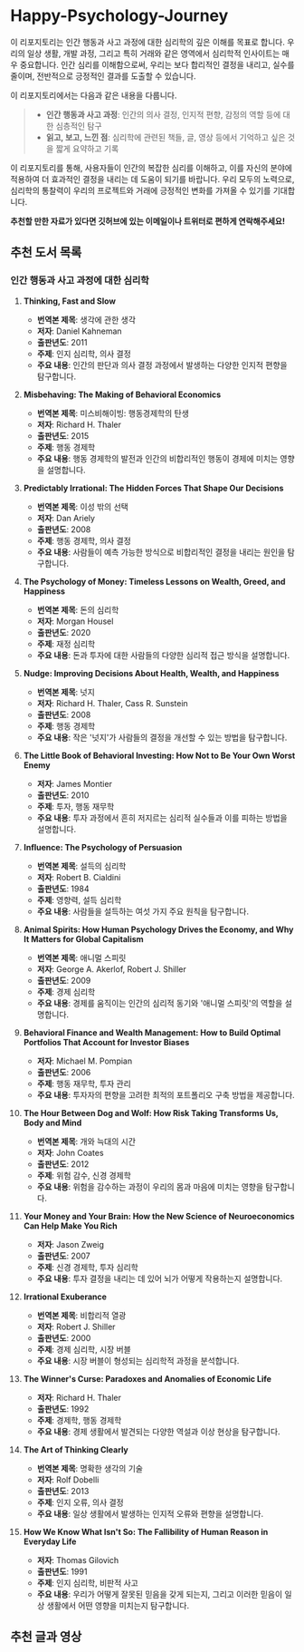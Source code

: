 # Happy-Psychology-Journey
이 리포지토리는 인간 행동과 사고 과정에 대한 심리학의 깊은 이해를 목표로 합니다. 우리의 일상 생활, 개발 과정, 그리고 특히 거래와 같은 영역에서 심리학적 인사이트는 매우 중요합니다. 인간 심리를 이해함으로써, 우리는 보다 합리적인 결정을 내리고, 실수를 줄이며, 전반적으로 긍정적인 결과를 도출할 수 있습니다.

이 리포지토리에서는 다음과 같은 내용을 다룹니다.

> - **인간 행동과 사고 과정**: 인간의 의사 결정, 인지적 편향, 감정의 역할 등에 대한 심층적인 탐구
> - **읽고, 보고, 느낀 점**: 심리학에 관련된 책들, 글, 영상 등에서 기억하고 싶은 것을 짧게 요약하고 기록

이 리포지토리를 통해, 사용자들이 인간의 복잡한 심리를 이해하고, 이를 자신의 분야에 적용하여 더 효과적인 결정을 내리는 데 도움이 되기를 바랍니다. 우리 모두의 노력으로, 심리학의 통찰력이 우리의 프로젝트와 거래에 긍정적인 변화를 가져올 수 있기를 기대합니다.

**추천할 만한 자료가 있다면 깃허브에 있는 이메일이나 트위터로 편하게 연락해주세요!** 

## 추천 도서 목록

### 인간 행동과 사고 과정에 대한 심리학

1. **Thinking, Fast and Slow**
   - **번역본 제목**: 생각에 관한 생각
   - **저자**: Daniel Kahneman
   - **출판년도**: 2011
   - **주제**: 인지 심리학, 의사 결정
   - **주요 내용**: 인간의 판단과 의사 결정 과정에서 발생하는 다양한 인지적 편향을 탐구합니다.

2. **Misbehaving: The Making of Behavioral Economics**
   - **번역본 제목**: 미스비해이빙: 행동경제학의 탄생
   - **저자**: Richard H. Thaler
   - **출판년도**: 2015
   - **주제**: 행동 경제학
   - **주요 내용**: 행동 경제학의 발전과 인간의 비합리적인 행동이 경제에 미치는 영향을 설명합니다.

3. **Predictably Irrational: The Hidden Forces That Shape Our Decisions**
   - **번역본 제목**: 이성 밖의 선택
   - **저자**: Dan Ariely
   - **출판년도**: 2008
   - **주제**: 행동 경제학, 의사 결정
   - **주요 내용**: 사람들이 예측 가능한 방식으로 비합리적인 결정을 내리는 원인을 탐구합니다.

4. **The Psychology of Money: Timeless Lessons on Wealth, Greed, and Happiness**
   - **번역본 제목**: 돈의 심리학
   - **저자**: Morgan Housel
   - **출판년도**: 2020
   - **주제**: 재정 심리학
   - **주요 내용**: 돈과 투자에 대한 사람들의 다양한 심리적 접근 방식을 설명합니다.

5. **Nudge: Improving Decisions About Health, Wealth, and Happiness**
   - **번역본 제목**: 넛지
   - **저자**: Richard H. Thaler, Cass R. Sunstein
   - **출판년도**: 2008
   - **주제**: 행동 경제학
   - **주요 내용**: 작은 '넛지'가 사람들의 결정을 개선할 수 있는 방법을 탐구합니다.

6. **The Little Book of Behavioral Investing: How Not to Be Your Own Worst Enemy**
   - **저자**: James Montier
   - **출판년도**: 2010
   - **주제**: 투자, 행동 재무학
   - **주요 내용**: 투자 과정에서 흔히 저지르는 심리적 실수들과 이를 피하는 방법을 설명합니다.

7. **Influence: The Psychology of Persuasion**
   - **번역본 제목**: 설득의 심리학
   - **저자**: Robert B. Cialdini
   - **출판년도**: 1984
   - **주제**: 영향력, 설득 심리학
   - **주요 내용**: 사람들을 설득하는 여섯 가지 주요 원칙을 탐구합니다.

8. **Animal Spirits: How Human Psychology Drives the Economy, and Why It Matters for Global Capitalism**
   - **번역본 제목**: 애니멀 스피릿
   - **저자**: George A. Akerlof, Robert J. Shiller
   - **출판년도**: 2009
   - **주제**: 경제 심리학
   - **주요 내용**: 경제를 움직이는 인간의 심리적 동기와 '애니멀 스피릿'의 역할을 설명합니다.

9. **Behavioral Finance and Wealth Management: How to Build Optimal Portfolios That Account for Investor Biases**
   - **저자**: Michael M. Pompian
   - **출판년도**: 2006
   - **주제**: 행동 재무학, 투자 관리
   - **주요 내용**: 투자자의 편향을 고려한 최적의 포트폴리오 구축 방법을 제공합니다.

10. **The Hour Between Dog and Wolf: How Risk Taking Transforms Us, Body and Mind**
    - **번역본 제목**: 개와 늑대의 시간
    - **저자**: John Coates
    - **출판년도**: 2012
    - **주제**: 위험 감수, 신경 경제학
    - **주요 내용**: 위험을 감수하는 과정이 우리의 몸과 마음에 미치는 영향을 탐구합니다.

11. **Your Money and Your Brain: How the New Science of Neuroeconomics Can Help Make You Rich**
    - **저자**: Jason Zweig
    - **출판년도**: 2007
    - **주제**: 신경 경제학, 투자 심리학
    - **주요 내용**: 투자 결정을 내리는 데 있어 뇌가 어떻게 작용하는지 설명합니다.

12. **Irrational Exuberance**
    - **번역본 제목**: 비합리적 열광
    - **저자**: Robert J. Shiller
    - **출판년도**: 2000
    - **주제**: 경제 심리학, 시장 버블
    - **주요 내용**: 시장 버블이 형성되는 심리학적 과정을 분석합니다.

13. **The Winner's Curse: Paradoxes and Anomalies of Economic Life**
    - **저자**: Richard H. Thaler
    - **출판년도**: 1992
    - **주제**: 경제학, 행동 경제학
    - **주요 내용**: 경제 생활에서 발견되는 다양한 역설과 이상 현상을 탐구합니다.

14. **The Art of Thinking Clearly**
    - **번역본 제목**: 명확한 생각의 기술
    - **저자**: Rolf Dobelli
    - **출판년도**: 2013
    - **주제**: 인지 오류, 의사 결정
    - **주요 내용**: 일상 생활에서 발생하는 인지적 오류와 편향을 설명합니다.

15. **How We Know What Isn't So: The Fallibility of Human Reason in Everyday Life**
    - **저자**: Thomas Gilovich
    - **출판년도**: 1991
    - **주제**: 인지 심리학, 비판적 사고
    - **주요 내용**: 우리가 어떻게 잘못된 믿음을 갖게 되는지, 그리고 이러한 믿음이 일상 생활에서 어떤 영향을 미치는지 탐구합니다.


## 추천 글과 영상